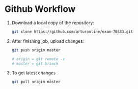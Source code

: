 # Github Workflow

1. Download a local copy of the repository:

    ```bash
    git clone https://github.com/arturonline/exam-70483.git
    ```

2. After finishing job, upload changes:

    ```bash
    git push origin master

    # origin = git remote -v
    # master = git branch

    ```

3. To get latest changes

    ```bash
    git pull origin master
    ```
